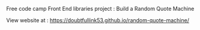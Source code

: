Free code camp Front End libraries project : Build a Random Quote Machine 



View website at : https://doubtfullink53.github.io/random-quote-machine/